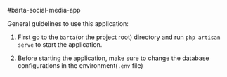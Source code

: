 #barta-social-media-app

General guidelines to use this application:

1. First go to the `barta`(or the project root) directory and run `php artisan serve` to start the application.

2. Before starting the application, make sure to change the database configurations in the environment(`.env` file)
